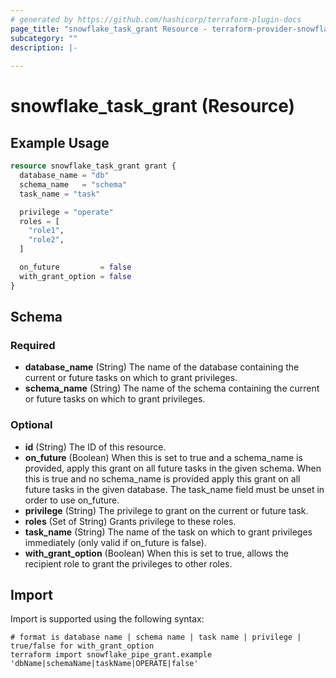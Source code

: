 ```yaml
---
# generated by https://github.com/hashicorp/terraform-plugin-docs
page_title: "snowflake_task_grant Resource - terraform-provider-snowflake"
subcategory: ""
description: |-
  
---
```


# snowflake_task_grant (Resource)



## Example Usage

```terraform
resource snowflake_task_grant grant {
  database_name = "db"
  schema_name   = "schema"
  task_name = "task"

  privilege = "operate"
  roles = [
    "role1",
    "role2",
  ]

  on_future         = false
  with_grant_option = false
}
```

<!-- schema generated by tfplugindocs -->
## Schema

### Required

- **database_name** (String) The name of the database containing the current or future tasks on which to grant privileges.
- **schema_name** (String) The name of the schema containing the current or future tasks on which to grant privileges.

### Optional

- **id** (String) The ID of this resource.
- **on_future** (Boolean) When this is set to true and a schema_name is provided, apply this grant on all future tasks in the given schema. When this is true and no schema_name is provided apply this grant on all future tasks in the given database. The task_name field must be unset in order to use on_future.
- **privilege** (String) The privilege to grant on the current or future task.
- **roles** (Set of String) Grants privilege to these roles.
- **task_name** (String) The name of the task on which to grant privileges immediately (only valid if on_future is false).
- **with_grant_option** (Boolean) When this is set to true, allows the recipient role to grant the privileges to other roles.

## Import

Import is supported using the following syntax:

```shell
# format is database name | schema name | task name | privilege | true/false for with_grant_option
terraform import snowflake_pipe_grant.example 'dbName|schemaName|taskName|OPERATE|false'
```
